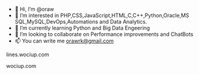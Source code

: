 - 👋 Hi, I’m @oraw
- 👀 I’m interested in PHP,CSS,JavaScript,HTML,C,C++,Python,Oracle,MS SQL,MySQL,DevOps,Automations and Data Analytics.
- 🌱 I’m currently learning Python and Big Data Engeering
- 💞️ I’m looking to collaborate on Performance improvements and ChatBots 
- 📫 You can write me orawrk@gmail.com

<!---
oraw/oraw is a ✨ special ✨ repository because its `README.md` (this file) appears on your GitHub profile.
You can click the Preview link to take a look at your changes.
--->

lines.wociup.com


wociup.com
